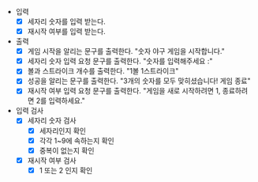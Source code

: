 
- 입력 
    - [x] 세자리 숫자를 입력 받는다.
    - [x] 재시작 여부를 입력 받는다.

- 출력
    - [x] 게임 시작을 알리는 문구를 출력한다. "숫자 야구 게임을 시작합니다."
    - [x] 세자리 숫자 입력 요청 문구를 출력한다. "숫자를 입력해주세요 :"
    - [x] 볼과 스트라이크 개수를 출력한다. "1볼 1스트라이크"
    - [x] 성공을 알리는 문구를 출력한다. "3개의 숫자를 모두 맞히셨습니다! 게임 종료"
    - [x] 재시작 여부 입력 요청 문구를 출력한다. "게임을 새로 시작하려면 1, 종료하려면 2를 입력하세요."
    
- 입력 검사
    - [x] 세자리 숫자 검사
        - [x] 세자리인지 확인
        - [x] 각각 1~9에 속하는지 확인
        - [x] 중복이 없는지 확인
    - [x] 재시작 여부 검사
        - [x] 1 또는 2 인지 확인 
